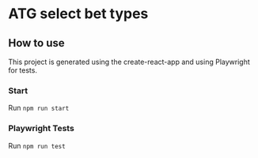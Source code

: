 # ATG select bet types

## How to use
This project is generated using the create-react-app and using Playwright for tests.

### Start
Run `npm run start`

### Playwright Tests
Run `npm run test`
